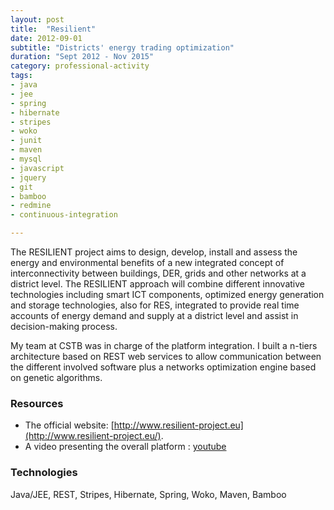 ```yaml
---
layout: post
title:  "Resilient"
date: 2012-09-01
subtitle: "Districts' energy trading optimization"
duration: "Sept 2012 - Nov 2015"
category: professional-activity
tags: 
- java
- jee
- spring
- hibernate
- stripes
- woko
- junit
- maven
- mysql
- javascript
- jquery
- git
- bamboo
- redmine
- continuous-integration

---
```


The RESILIENT project aims to design, develop, install and assess the energy and environmental benefits of a new 
integrated concept of interconnectivity between buildings, DER, grids and other networks at a district level. 
The RESILIENT approach will combine different innovative technologies including smart ICT components, optimized 
energy generation and storage technologies, also for RES, integrated to provide real time accounts of energy demand 
and supply at a district level and assist in decision-making process.

My team at CSTB was in charge of the platform integration. I built a n-tiers architecture based on REST web services to
allow communication between the different involved software plus a networks optimization engine based on genetic algorithms.

### Resources

- The official website: [http://www.resilient-project.eu](http://www.resilient-project.eu/).
- A video presenting the overall platform : [youtube](https://www.youtube.com/watch?v=zMK7JmXQDmU)

### Technologies

Java/JEE, REST, Stripes, Hibernate, Spring, Woko, Maven, Bamboo